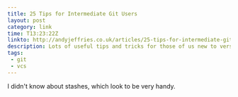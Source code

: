 ```yaml
---
title: 25 Tips for Intermediate Git Users
layout: post
category: link
time: T13:23:22Z
linkto: http://andyjeffries.co.uk/articles/25-tips-for-intermediate-git-users
description: Lots of useful tips and tricks for those of us new to version control with git.
tags:
 - git
 - vcs
---
```

I didn't know about stashes, which look to be very handy.